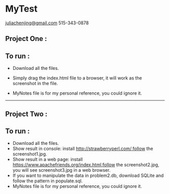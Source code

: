 # MyTest

juliachenjing@gmail.com
515-343-0878

##  Project One	:

## To run	:
* Download all the files.

* Simply drag the index.html file to a browser, it will work as the screenshot in the file.
* MyNotes file is for my personal reference, you could ignore it.
-----

##  Project Two	:

## To run	:
* Download all the files.
* Show result in console: install http://strawberryperl.com/,follow the screenshot1.jpg.
* Show result in a web page: install  https://www.apachefriends.org/index.html,follow the screenshot2.jpg, you will see screenshot3.jpg in a web browser.
* If you want to manipulate the data in problem2.db, download SQLite and follow the pattern in populate.sql.
* MyNotes file is for my personal reference, you could ignore it.


